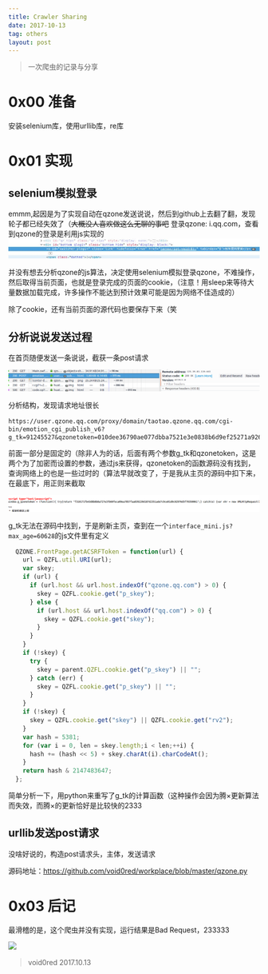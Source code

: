 ```yaml
---
title: Crawler Sharing
date: 2017-10-13
tag: others
layout: post
---
```


> 一次爬虫的记录与分享

# 0x00 准备

安装selenium库，使用urllib库，re库

# 0x01 实现

## selenium模拟登录

emmm,起因是为了实现自动在qzone发送说说，然后到github上去翻了翻，发现轮子都已经失效了（~~大概没人喜欢做这么无聊的事吧~~
登录qzone: i.qq.com，查看到qzone的登录是利用js实现的
![](https://raw.githubusercontent.com/void0red/Pictures/master/blog/crawler0.jpg)

并没有想去分析qzone的js算法，决定使用selenium模拟登录qzone，不难操作，然后取得当前页面，也就是登录完成的页面的cookie，（注意！用sleep来等待大量数据加载完成，许多操作不能达到预计效果可能是因为网络不佳造成的）

除了cookie，还有当前页面的源代码也要保存下来（笑

## 分析说说发送过程

在首页随便发送一条说说，截获一条post请求

![](https://raw.githubusercontent.com/void0red/Pictures/master/blog/crawler1.png)

分析结构，发现请求地址很长


```
https://user.qzone.qq.com/proxy/domain/taotao.qzone.qq.com/cgi-bin/emotion_cgi_publish_v6?g_tk=91245527&qzonetoken=010dee36790ae077dbba7521e3e0838b6d9ef25271a9260c8040cd2c2e976f58f614e3ab913c683dfb5c90
```


前面一部分是固定的（除非人为的话，后面有两个参数g_tk和qzonetoken，这是两个为了加密而设置的参数，通过js来获得，qzonetoken的函数源码没有找到，查询网络上的也是一些过时的（算法早就改变了，于是我从主页的源码中扣下来，在最底下，用正则来截取


![](https://raw.githubusercontent.com/void0red/Pictures/master/blog/crawler2.png)


g_tk无法在源码中找到，于是刷新主页，查到在一个```interface_mini.js?max_age=60628```的js文件里有定义

```js
  QZONE.FrontPage.getACSRFToken = function(url) {
    url = QZFL.util.URI(url);
    var skey;
    if (url) {
      if (url.host && url.host.indexOf("qzone.qq.com") > 0) {
        skey = QZFL.cookie.get("p_skey");
      } else {
        if (url.host && url.host.indexOf("qq.com") > 0) {
          skey = QZFL.cookie.get("skey");
        }
      }
    }
    if (!skey) {
      try {
        skey = parent.QZFL.cookie.get("p_skey") || "";
      } catch (err) {
        skey = QZFL.cookie.get("p_skey") || "";
      }
    }
    if (!skey) {
      skey = QZFL.cookie.get("skey") || QZFL.cookie.get("rv2");
    }
    var hash = 5381;
    for (var i = 0, len = skey.length;i < len;++i) {
      hash += (hash << 5) + skey.charAt(i).charCodeAt();
    }
    return hash & 2147483647;
  };
```




简单分析一下，用python来重写了g_tk的计算函数（这种操作会因为腾×更新算法而失效，而腾×的更新恰好是比较快的2333

## urllib发送post请求

没啥好说的，构造post请求头，主体，发送请求

源码地址：https://github.com/void0red/workplace/blob/master/qzone.py

# 0x03 后记

最滑稽的是，这个爬虫并没有实现，运行结果是Bad Request，233333

![](https://ss0.bdstatic.com/94oJfD_bAAcT8t7mm9GUKT-xh_/timg?image&quality=100&size=b4000_4000&sec=1507889902&di=a4e5b2ce3772d4ddefa4f1cedb486425&src=http://photocdn.sohu.com/20150923/mp33084675_1443015802534_1_th.jpg)



> void0red 2017.10.13